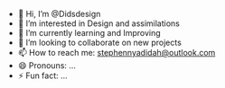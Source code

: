 - 👋 Hi, I’m @Didsdesign
- 👀 I’m interested in Design and assimilations
- 🌱 I’m currently learning and Improving
- 💞️ I’m looking to collaborate on new projects
- 📫 How to reach me: stephennyadidah@outlook.com
- 😄 Pronouns: ...
- ⚡ Fun fact: ...

<!---
Didsdesign/Didsdesign is a ✨ special ✨ repository because its `README.md` (this file) appears on your GitHub profile.
You can click the Preview link to take a look at your changes.
--->
